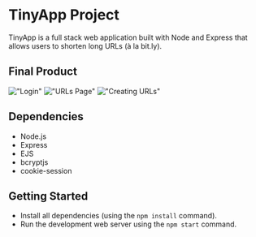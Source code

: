 # TinyApp Project

TinyApp is a full stack web application built with Node and Express that allows users to shorten long URLs (à la bit.ly).

## Final Product

!["Login"](https://i.imgur.com/EVSMwSol.png)
!["URLs Page"](https://drive.google.com/file/d/1iQLiD2WzWjf99aKu_OTzrTPzullf4LKW/view?usp=sharing)
!["Creating URLs"](https://imgur.com/Pdj4eEU.jpg)


## Dependencies

- Node.js
- Express
- EJS
- bcryptjs
- cookie-session

## Getting Started

- Install all dependencies (using the `npm install` command).
- Run the development web server using the `npm start` command.
